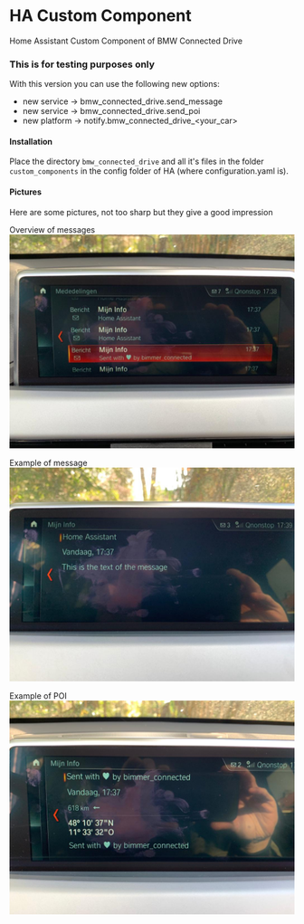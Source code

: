 # HA Custom Component
Home Assistant Custom Component of BMW Connected Drive

### This is for testing purposes only
With this version you can use the following new options:
* new service -> bmw_connected_drive.send_message
* new service -> bmw_connected_drive.send_poi
* new platform -> notify.bmw_connected_drive_<your_car>

#### Installation
Place the directory `bmw_connected_drive` and all it's files in the folder `custom_components` in the config folder of HA (where configuration.yaml is).

#### Pictures
Here are some pictures, not too sharp but they give a good impression

Overview of messages
![Example 1](/pictures/example_1.jpg)

Example of message
![Example 2](/pictures/example_2.jpg)

Example of POI
![Example 3](/pictures/example_3.jpg)
